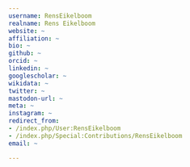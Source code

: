 ```yaml
---
username: RensEikelboom
realname: Rens Eikelboom
website: ~
affiliation: ~
bio: ~
github: ~
orcid: ~
linkedin: ~
googlescholar: ~
wikidata: ~
twitter: ~
mastodon-url: ~
meta: ~
instagram: ~
redirect_from:
- /index.php/User:RensEikelboom
- /index.php/Special:Contributions/RensEikelboom
email: ~

---
```

